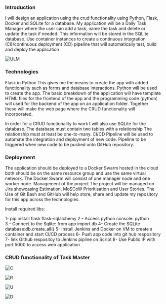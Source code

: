 ### Introduction
I will design an application using the crud functionality using Python, Flask, Docker and SQLite for a database. 
My application will be a Daily Task Manager where the user can add a task, name the task and delete or update the task if needed. This information will be stored in the SQLite database. Use container instances to create a continuous integration (CI)/continuous deployment (CD) pipeline that will automatically test, build and deploy the application

![ULM](https://user-images.githubusercontent.com/110677635/194580273-e640e859-6fdf-477c-9efa-1096867f6a88.png)

### Technologies 
Flask in Python This gives me the means to create the app with added functionality such as forms and database interactions.
Python will be used to create the app.  The basic breakdown of the application will have template HTML files for the frontend of the app and the programming code (python) will used for the backend of the app on an application folder. Together these will make the web page where the CRUD functionality will incorporated.

In order for a CRUD functionality to work I will also use SQLite for the database. The database must contain two tables with a relationship The relationship must at least be one-to-many.
CI/CD Pipeline will be used to automate the integration and deployment of new code. 
Pipeline to be triggered when new code to be pushed onto GitHub repository. 

### Deployment
The application should be deployed to a Docker Swarm hosted in the cloud both should be on the same resource group and use the same virtual network. The Docker Swarm will consist of one manager node and one worker node.
Management of the project 
The project will be managed on Jira showcasing Estimation, MoSCoW Prioritisation and User Stories.
The Use of Git Bash and GitHub will help store, share and update my repository for this app across the technologies.

Install required libs:

1- pip install flask flask-sqlalchemy
2 - Access python console: python  
3 - Connect to the Sqlite: from app import db
4- Create the SQLite database:db.create_all()
5- Install Jenkins and Docker on VM to create a container and start CI/CD process
6- Push app code into git hub respository
7- link Github respositoy to Jenkins pipline on Script
8- Use Public IP with port 5000 to access web application 

### CRUD functionality of Task Master

![C](https://user-images.githubusercontent.com/110677635/194753905-ad40da40-b473-47a6-9283-482132dbcb57.png)

![R](https://user-images.githubusercontent.com/110677635/194754389-44c3e6cd-ea56-40a0-90eb-042581a57cbe.png)

![U](https://user-images.githubusercontent.com/110677635/194755084-e6d1c318-7423-4f90-a923-d6761aa834a4.png)

![D](https://user-images.githubusercontent.com/110677635/194755096-105b1501-b751-498c-b916-35bb281da1d7.png)




